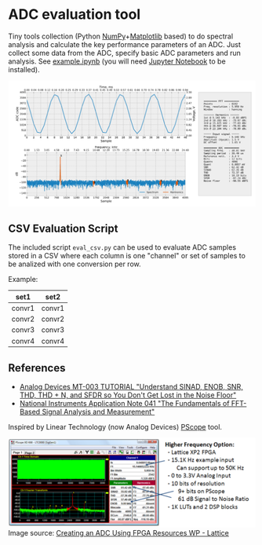 # ADC evaluation tool

Tiny tools collection (Python [NumPy](https://numpy.org/)+[Matplotlib](https://matplotlib.org/) based) to do spectral analysis and calculate the key performance parameters of an ADC. Just collect some data from the ADC, specify basic ADC parameters and run analysis. See [example.ipynb](example.ipynb) (you will need [Jupyter Notebook](https://jupyter.org/) to be installed).

![analyser](analyser.png)

## CSV Evaluation Script

The included script `eval_csv.py` can be used to evaluate ADC samples stored in a CSV where each column is one "channel" or set of samples to be analized with one conversion per row.

Example:

|  set1  |  set2  |
|--------|--------|
| convr1 | convr1 |
| convr2 | convr2 |
| convr3 | convr3 |
| convr4 | convr4 |

## References
- [Analog Devices MT-003 TUTORIAL "Understand SINAD, ENOB, SNR, THD, THD + N, and SFDR so You Don't Get Lost in the Noise Floor"](https://www.analog.com/media/en/training-seminars/tutorials/MT-003.pdf)
- [National Instruments Application Note 041 "The Fundamentals of FFT-Based Signal Analysis and Measurement"](http://www.sjsu.edu/people/burford.furman/docs/me120/FFT_tutorial_NI.pdf)

Inspired by Linear Technology (now Analog Devices) [PScope](https://www.analog.com/en/technical-articles/pscope-basics.html) tool.

![pscope](pscope.png)
Image source: [Creating an ADC Using FPGA Resources WP - Lattice](https://www.latticesemi.com/-/media/LatticeSemi/Documents/WhitePapers/AG/CreatingAnADCUsingFPGAResources.ashx?document_id=36525)

